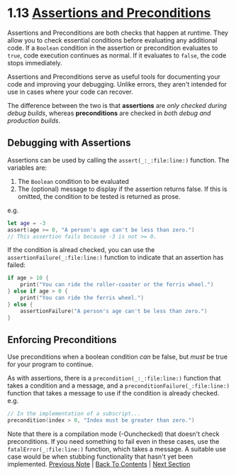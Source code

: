 # 1.13 [Assertions and Preconditions](https://developer.apple.com/library/content/documentation/Swift/Conceptual/Swift_Programming_Language/TheBasics.html#//apple_ref/doc/uid/TP40014097-CH5-ID335)

Assertions and Preconditions are both checks that happen at runtime. They allow you to check essential conditions before evaluating any additional code. If a `Boolean` condition in the assertion or precondition evaluates to `true`, code execution continues as normal. If it evaluates to `false`, the code stops immediately.

Assertions and Preconditions serve as useful tools for documenting your code and improving your debugging. Unlike errors, they aren't intended for use in cases where your code can recover.

The difference between the two is that **assertions** are *only checked during debug builds*, whereas **preconditions** are checked in *both debug and production builds*.

## Debugging with Assertions

Assertions can be used by calling the `assert(_:_:file:line:)` function. The variables are:
1. The `Boolean` condition to be evaluated
2. The (optional) message to display if the assertion returns false. If this is omitted, the condition to be tested is returned as prose.

e.g.
```Swift
let age = -3
assert(age >= 0, "A person's age can't be less than zero.")
// This assertion fails because -3 is not >= 0.
```

If the condition is alread checked, you can use the `assertionFailure(_:file:line:)` function to indicate that an assertion has failed:

```Swift
if age > 10 {
    print("You can ride the roller-coaster or the ferris wheel.")
} else if age > 0 {
    print("You can ride the ferris wheel.")
} else {
    assertionFailure("A person's age can't be less than zero.")
}
```

## Enforcing Preconditions

Use preconditions when a boolean condition *can* be false, but *must* be true for your program to continue.

As with assertions, there is a `precondition(_:_:file:line:)` function that takes a condition and a message, and a `preconditionFailure(_:file:line:)` function that takes a message to use if the condition is already checked. e.g.

```Swift
// In the implementation of a subscript...
precondition(index > 0, "Index must be greater than zero.")
```

Note that there is a compilation mode (-Ounchecked) that doesn't check preconditions. If you need something to fail even in these cases, use the `fatalError(_:file:line:)` function, which takes a message. A suitable use case would be when stubbing functionality that hasn't yet been implemented.
[Previous Note](https://github.com/Firanus/swift-language-guide-notes/blob/master/1%20-%20The%20Basics/1.12%20-%20Error%20Handling.md) | [Back To Contents](https://github.com/Firanus/swift-language-guide-notes) |  [Next Section](https://github.com/Firanus/swift-language-guide-notes/blob/master/2%20-%20Basic%20Operators/2.0%20-%20Basic%20Operators.md)